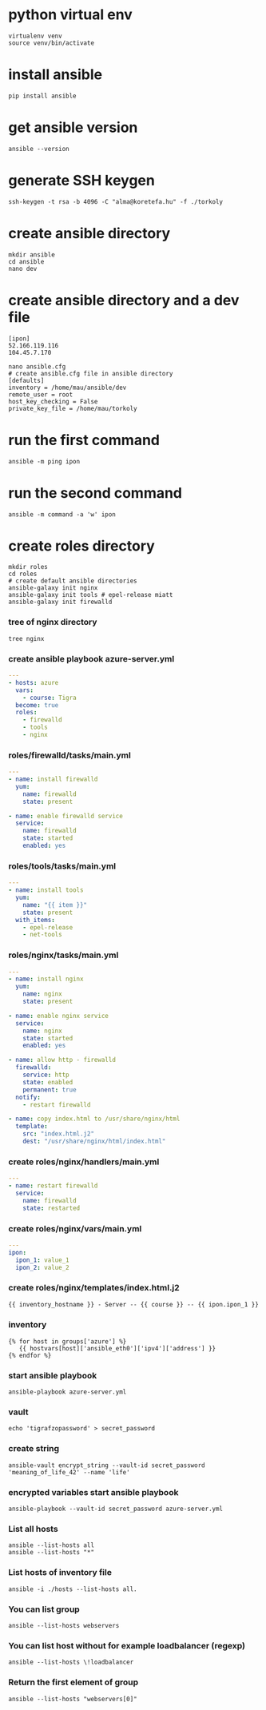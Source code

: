 # python virtual env
```
virtualenv venv
source venv/bin/activate
```

# install ansible
```
pip install ansible
```

# get ansible version
```
ansible --version
```

# generate SSH keygen
```
ssh-keygen -t rsa -b 4096 -C "alma@koretefa.hu" -f ./torkoly
```

# create ansible directory
```
mkdir ansible
cd ansible
nano dev
```

# create ansible directory and a dev file
```
[ipon]
52.166.119.116
104.45.7.170
```

```
nano ansible.cfg
# create ansible.cfg file in ansible directory
[defaults]
inventory = /home/mau/ansible/dev
remote_user = root
host_key_checking = False
private_key_file = /home/mau/torkoly
```
# run the first command
```
ansible -m ping ipon
```

# run the second command
```
ansible -m command -a 'w' ipon
```

# create roles directory
```
mkdir roles
cd roles
# create default ansible directories
ansible-galaxy init nginx
ansible-galaxy init tools # epel-release miatt
ansible-galaxy init firewalld
```

### tree of nginx directory
```
tree nginx
```

### create ansible playbook azure-server.yml
``` yaml
---
- hosts: azure
  vars:
    - course: Tigra
  become: true
  roles:
    - firewalld
    - tools
    - nginx
```
### roles/firewalld/tasks/main.yml
``` yaml
---
- name: install firewalld
  yum:
    name: firewalld
    state: present

- name: enable firewalld service
  service:
    name: firewalld
    state: started
    enabled: yes
```

### roles/tools/tasks/main.yml
``` yaml
---
- name: install tools
  yum:
    name: "{{ item }}"
    state: present
  with_items:
    - epel-release
    - net-tools
```

### roles/nginx/tasks/main.yml
``` yaml
---
- name: install nginx
  yum:
    name: nginx
    state: present

- name: enable nginx service
  service:
    name: nginx
    state: started
    enabled: yes

- name: allow http - firewalld
  firewalld:
    service: http
    state: enabled
    permanent: true
  notify:
    - restart firewalld

- name: copy index.html to /usr/share/nginx/html
  template:
    src: "index.html.j2"
    dest: "/usr/share/nginx/html/index.html"
```

### create roles/nginx/handlers/main.yml
``` yaml
---
- name: restart firewalld
  service:
    name: firewalld
    state: restarted
```

### create roles/nginx/vars/main.yml 
``` yaml
---
ipon:
  ipon_1: value_1
  ipon_2: value_2
```

### create roles/nginx/templates/index.html.j2
``` html
{{ inventory_hostname }} - Server -- {{ course }} -- {{ ipon.ipon_1 }} -- {{ ipon.ipon_2 }}
```

### inventory
```
{% for host in groups['azure'] %}
   {{ hostvars[host]['ansible_eth0']['ipv4']['address'] }}
{% endfor %}
```

### start ansible playbook
```
ansible-playbook azure-server.yml
```

### vault
```
echo 'tigrafzopassword' > secret_password
```

### create string
```
ansible-vault encrypt_string --vault-id secret_password 'meaning_of_life_42' --name 'life'
```

### encrypted variables start ansible playbook
```
ansible-playbook --vault-id secret_password azure-server.yml
```

### List all hosts
```
ansible --list-hosts all
ansible --list-hosts "*"
```

### List hosts of inventory file
```
ansible -i ./hosts --list-hosts all.
```

### You can list group
```
ansible --list-hosts webservers
```

### You can list host without for example loadbalancer (regexp)
```
ansible --list-hosts \!loadbalancer
```

### Return the first element of group
```
ansible --list-hosts "webservers[0]"
```
